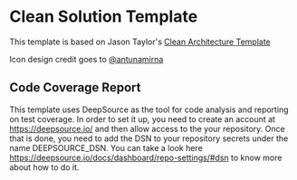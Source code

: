 # Clean Solution Template

This template is based on Jason Taylor's [Clean Architecture Template](https://github.com/jasontaylordev/CleanArchitecture)

Icon design credit goes to [@antunamirna](https://www.instagram.com/antunamirna/)

## Code Coverage Report

This template uses DeepSource as the tool for code analysis and reporting on test coverage. In order to set it up, you need to create an account at https://deepsource.io/ and then allow access to the your repository. Once that is done, you need to add the DSN to your repository secrets under the name DEEPSOURCE_DSN. You can take a look here https://deepsource.io/docs/dashboard/repo-settings/#dsn to know more about how to do it.
